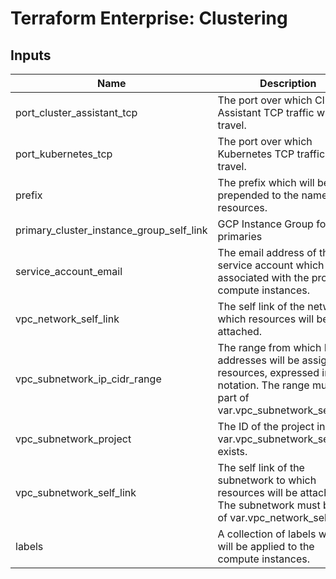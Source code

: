 # Terraform Enterprise: Clustering

## Inputs

| Name | Description | Type | Default | Required |
|------|-------------|------|---------|:-----:|
| port\_cluster\_assistant\_tcp | The port over which Cluster Assistant TCP traffic will travel. | `string` | n/a | yes |
| port\_kubernetes\_tcp | The port over which Kubernetes TCP traffic will travel. | `string` | n/a | yes |
| prefix | The prefix which will be prepended to the names of resources. | `string` | n/a | yes |
| primary\_cluster\_instance\_group\_self\_link | GCP Instance Group for the primaries | `string` | n/a | yes |
| service\_account\_email | The email address of the service account which will be associated with the proxy compute instances. | `string` | n/a | yes |
| vpc\_network\_self\_link | The self link of the network to which resources will be attached. | `string` | n/a | yes |
| vpc\_subnetwork\_ip\_cidr\_range | The range from which IP addresses will be assigned to resources, expressed in CIDR notation. The range must be part of var.vpc\_subnetwork\_self\_link. | `string` | n/a | yes |
| vpc\_subnetwork\_project | The ID of the project in which var.vpc\_subnetwork\_self\_link exists. | `string` | n/a | yes |
| vpc\_subnetwork\_self\_link | The self link of the subnetwork to which resources will be attached. The subnetwork must be part of var.vpc\_network\_self\_link. | `string` | n/a | yes |
| labels | A collection of labels which will be applied to the compute instances. | `map(string)` | `{}` | no |

